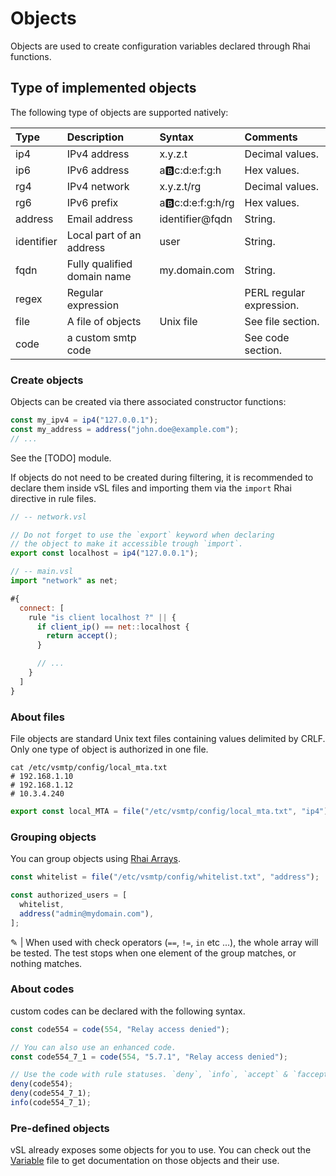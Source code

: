 # Objects

Objects are used to create configuration variables declared through Rhai functions. 

## Type of implemented objects

The following type of objects are supported natively:

| Type    | Description                 | Syntax                | Comments                 |
| :------ | :-------------------------- | :-------------------- | :----------------------- |
| ip4     | IPv4 address                | x.y.z.t               | Decimal values.          |
| ip6     | IPv6 address                | a:b:c:d:e:f:g:h       | Hex values.              |
| rg4     | IPv4 network                | x.y.z.t/rg            | Decimal values.          |
| rg6     | IPv6 prefix                 | a:b:c:d:e:f:g:h/rg    | Hex values.              |
| address | Email address               | identifier@fqdn            | String.                  |
| identifier   | Local part of an address    | user                  | String.                  |
| fqdn    | Fully qualified domain name | my&#46;domain&#46;com | String.                  |
| regex   | Regular expression          |                       | PERL regular expression. |
| file    | A file of objects           | Unix file             | See file section.        |
| code    | a custom smtp code          |                       | See code section.        |

### Create objects

Objects can be created via there associated constructor functions:

```js
const my_ipv4 = ip4("127.0.0.1");
const my_address = address("john.doe@example.com");
// ...
```

See the [TODO] module.

If objects do not need to be created during filtering, it is recommended to declare them inside vSL files and importing them via the `import` Rhai directive in rule files.

```js
// -- network.vsl

// Do not forget to use the `export` keyword when declaring
// the object to make it accessible trough `import`.
export const localhost = ip4("127.0.0.1");
```

```js
// -- main.vsl
import "network" as net;

#{
  connect: [
    rule "is client localhost ?" || {
      if client_ip() == net::localhost {
        return accept();
      }

      // ...
    }
  ]
}
```

### About files

File objects are standard Unix text files containing values delimited by CRLF.
Only one type of object is authorized in one file.

```shell
cat /etc/vsmtp/config/local_mta.txt
# 192.168.1.10
# 192.168.1.12
# 10.3.4.240
```

```js
export const local_MTA = file("/etc/vsmtp/config/local_mta.txt", "ip4");
```

### Grouping objects

You can group objects using [Rhai Arrays](https://rhai.rs/book/language/arrays.html#arrays).

```js
const whitelist = file("/etc/vsmtp/config/whitelist.txt", "address");

const authorized_users = [
  whitelist,
  address("admin@mydomain.com"),
];
```

&#9998; | When used with check operators (`==`, `!=`, `in` etc ...), the whole array will be tested. The test stops when one element of the group matches, or nothing matches.

### About codes

custom codes can be declared with the following syntax.

```js
const code554 = code(554, "Relay access denied");

// You can also use an enhanced code.
const code554_7_1 = code(554, "5.7.1", "Relay access denied");

// Use the code with rule statuses. `deny`, `info`, `accept` & `faccept` functions can take any code as parameter.
deny(code554);
deny(code554_7_1);
info(code554_7_1);
```

### Pre-defined objects

vSL already exposes some objects for you to use. You can check out the [Variable](api/Variables.md) file to get documentation on those objects and their use.